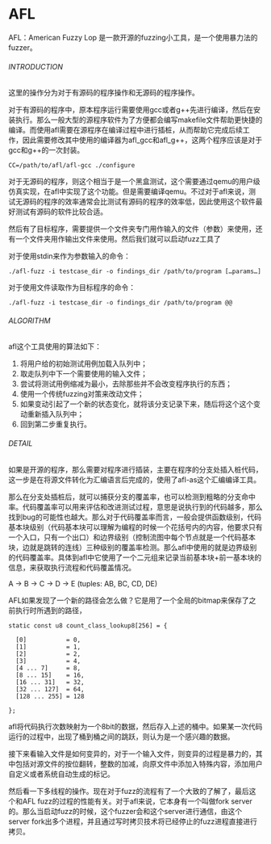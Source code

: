 # AFL

AFL：American Fuzzy Lop 是一款开源的fuzzing小工具，是一个使用暴力法的fuzzer。

###### INTRODUCTION

这里的操作分为对于有源码的程序操作和无源码的程序操作。

对于有源码的程序中，原本程序运行需要使用gcc或者g++先进行编译，然后在安装执行。那么一般大型的源程序软件为了方便都会编写makefile文件帮助更快捷的编译。而使用afl需要在源程序在编译过程中进行插桩，从而帮助它完成后续工作，因此需要修改其中使用的编译器为afl_gcc和afl_g++，这两个程序应该是对于gcc和g++的一次封装。

```
CC=/path/to/afl/afl-gcc ./configure
```

对于无源码的程序，则这个相当于是一个黑盒测试，这个需要通过qemu的用户级仿真实现，在afl中实现了这个功能。但是需要编译qemu。不过对于afl来说，测试无源码的程序的效率通常会比测试有源码的程序的效率低，因此使用这个软件最好测试有源码的软件比较合适。

然后有了目标程序，需要提供一个文件夹专门用作输入的文件（参数）来使用，还有一个文件夹用作输出文件来使用。然后我们就可以启动fuzz工具了

对于使用stdin来作为参数输入的命令：

```
./afl-fuzz -i testcase_dir -o findings_dir /path/to/program […params…]
```

对于使用文件读取作为目标程序的命令：

```
./afl-fuzz -i testcase_dir -o findings_dir /path/to/program @@
```

###### ALGORITHM

afl这个工具使用的算法如下：

1. 将用户给的初始测试用例加载入队列中；
2. 取走队列中下一个需要使用的输入文件；
3. 尝试将测试用例缩减为最小，去除那些并不会改变程序执行的东西；
4. 使用一个传统fuzzing对策来改动文件；
5. 如果变动引起了一个新的状态变化，就将该分支记录下来，随后将这个这个变动重新插入队列中；
6. 回到第二步重复执行。

###### DETAIL

如果是开源的程序，那么需要对程序进行插装，主要在程序的分支处插入桩代码，这一步是在将源文件转化为汇编语言后完成的，使用了afl-as这个汇编编译工具。

那么在分支处插桩后，就可以捕获分支的覆盖率，也可以检测到粗略的分支命中率。代码覆盖率可以用来评估和改进测试过程，意思是说执行到的代码越多，那么找到bug的可能性也越大。那么对于代码覆盖率而言，一般会提供函数级别，代码基本块级别（代码基本块可以理解为编程的时候一个花括号内的内容，他要求只有一个入口，只有一个出口）和边界级别（控制流图中每个节点就是一个代码基本块，边就是跳转的连线）三种级别的覆盖率检测。那么afl中使用的就是边界级别的代码覆盖率。具体到afl中它使用了一个二元组来记录当前基本块+前一基本块的信息，来获取执行流程和代码覆盖情况。

A -> B -> C -> D -> E (tuples: AB, BC, CD, DE)

AFL如果发现了一个新的路径会怎么做？它是用了一个全局的bitmap来保存了之前执行时所遇到的路径，

```
static const u8 count_class_lookup8[256] = {

  [0]           = 0, 
  [1]           = 1, 
  [2]           = 2, 
  [3]           = 4, 
  [4 ... 7]     = 8, 
  [8 ... 15]    = 16,
  [16 ... 31]   = 32,
  [32 ... 127]  = 64,
  [128 ... 255] = 128

};
```

afl将代码执行次数映射为一个8bit的数据，然后存入上述的桶中。如果某一次代码运行的过程中，出现了桶到桶之间的跳跃，则认为是一个感兴趣的数据。

接下来看输入文件是如何变异的，对于一个输入文件，则变异的过程是暴力的，其中包括对源文件的按位翻转，整数的加减，向原文件中添加入特殊内容，添加用户自定义或者系统自动生成的标记。

然后看一下多线程的操作。现在对于fuzz的流程有了一个大致的了解了，最后这个和AFL fuzz的过程的性能有关。对于afl来说，它本身有一个叫做fork server的。那么当启动fuzz的时候，这个fuzzer会和这个server进行通信，由这个server fork出多个进程，并且通过写时拷贝技术将已经停止的fuzz进程直接进行拷贝。
